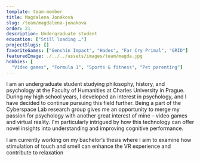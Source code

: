 ```yaml
---
template: team-member
title: Magdalena Jonáková
slug: /team/magdalena-jonakova
order: 21
description: Undergraduate student
education: ["Still loading …"]
projectSlugs: []
favoriteGames: ["Genshin Impact", "Hades", "Far Cry Primal", "GRID"]
featuredImage: ./../../assets/images/team/magda.jpg
hobbies: [
  "Video games", "Formula 1", "Sports & fitness", "Pet parenting"]
---
```


I am an undergraduate student studying philosophy, history, and psychology at the Faculty of Humanities at Charles University in Prague. During my high school years, I developed an interest in psychology, and I have decided to continue pursuing this field further. Being a part of the Cyberspace Lab research group gives me an opportunity to merge my passion for psychology with another great interest of mine – video games and virtual reality. I'm particularly intrigued by how this technology can offer novel insights into understanding and improving cognitive performance.

I am currently working on my bachelor’s thesis where I aim to examine how stimulation of touch and smell can enhance the VR experience and contribute to relaxation